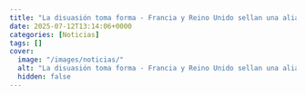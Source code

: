 ```yaml
---
title: "La disuasión toma forma - Francia y Reino Unido sellan una alianza nuclear sin precedentes para blindar Europa"
date: 2025-07-12T13:14:06+0000
categories: [Noticias]
tags: []
cover:
  image: "/images/noticias/"
  alt: "La disuasión toma forma - Francia y Reino Unido sellan una alianza nuclear sin precedentes para blindar Europa"
  hidden: false
---
```



